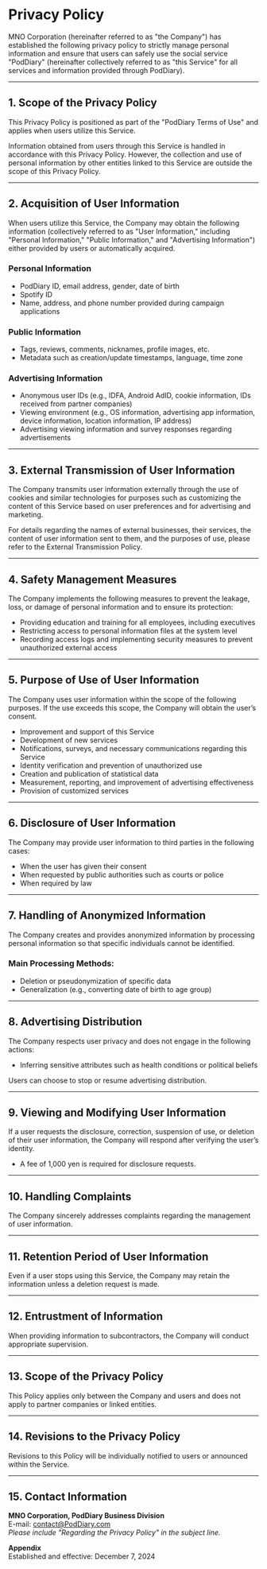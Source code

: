 # Privacy Policy

MNO Corporation (hereinafter referred to as "the Company") has established the following privacy policy to strictly manage personal information and ensure that users can safely use the social service "PodDiary" (hereinafter collectively referred to as "this Service" for all services and information provided through PodDiary).

---

## 1. Scope of the Privacy Policy
This Privacy Policy is positioned as part of the "PodDiary Terms of Use" and applies when users utilize this Service.

Information obtained from users through this Service is handled in accordance with this Privacy Policy. However, the collection and use of personal information by other entities linked to this Service are outside the scope of this Privacy Policy.

---

## 2. Acquisition of User Information
When users utilize this Service, the Company may obtain the following information (collectively referred to as "User Information," including "Personal Information," "Public Information," and "Advertising Information") either provided by users or automatically acquired.

### **Personal Information**
- PodDiary ID, email address, gender, date of birth
- Spotify ID
- Name, address, and phone number provided during campaign applications

### **Public Information**
- Tags, reviews, comments, nicknames, profile images, etc.
- Metadata such as creation/update timestamps, language, time zone

### **Advertising Information**
- Anonymous user IDs (e.g., IDFA, Android AdID, cookie information, IDs received from partner companies)
- Viewing environment (e.g., OS information, advertising app information, device information, location information, IP address)
- Advertising viewing information and survey responses regarding advertisements

---

## 3. External Transmission of User Information
The Company transmits user information externally through the use of cookies and similar technologies for purposes such as customizing the content of this Service based on user preferences and for advertising and marketing.

For details regarding the names of external businesses, their services, the content of user information sent to them, and the purposes of use, please refer to the External Transmission Policy.

---

## 4. Safety Management Measures
The Company implements the following measures to prevent the leakage, loss, or damage of personal information and to ensure its protection:
- Providing education and training for all employees, including executives
- Restricting access to personal information files at the system level
- Recording access logs and implementing security measures to prevent unauthorized external access

---

## 5. Purpose of Use of User Information
The Company uses user information within the scope of the following purposes. If the use exceeds this scope, the Company will obtain the user’s consent.

- Improvement and support of this Service
- Development of new services
- Notifications, surveys, and necessary communications regarding this Service
- Identity verification and prevention of unauthorized use
- Creation and publication of statistical data
- Measurement, reporting, and improvement of advertising effectiveness
- Provision of customized services

---

## 6. Disclosure of User Information
The Company may provide user information to third parties in the following cases:
- When the user has given their consent
- When requested by public authorities such as courts or police
- When required by law

---

## 7. Handling of Anonymized Information
The Company creates and provides anonymized information by processing personal information so that specific individuals cannot be identified.

### Main Processing Methods:
- Deletion or pseudonymization of specific data
- Generalization (e.g., converting date of birth to age group)

---

## 8. Advertising Distribution
The Company respects user privacy and does not engage in the following actions:
- Inferring sensitive attributes such as health conditions or political beliefs

Users can choose to stop or resume advertising distribution.

---

## 9. Viewing and Modifying User Information
If a user requests the disclosure, correction, suspension of use, or deletion of their user information, the Company will respond after verifying the user’s identity.

- A fee of 1,000 yen is required for disclosure requests.

---

## 10. Handling Complaints
The Company sincerely addresses complaints regarding the management of user information.

---

## 11. Retention Period of User Information
Even if a user stops using this Service, the Company may retain the information unless a deletion request is made.

---

## 12. Entrustment of Information
When providing information to subcontractors, the Company will conduct appropriate supervision.

---

## 13. Scope of the Privacy Policy
This Policy applies only between the Company and users and does not apply to partner companies or linked entities.

---

## 14. Revisions to the Privacy Policy
Revisions to this Policy will be individually notified to users or announced within the Service.

---

## 15. Contact Information
**MNO Corporation, PodDiary Business Division**  
E-mail: contact@PodDiary.com  
*Please include "Regarding the Privacy Policy" in the subject line.*

**Appendix**  
Established and effective: December 7, 2024
